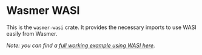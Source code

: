 # Wasmer WASI

This is the `wasmer-wasi` crate. It provides the necessary
imports to use WASI easily from Wasmer.

*Note: you can find a [full working example using WASI here](https://github.com/wasmerio/wasmer-reborn/blob/master/examples/wasi.rs).*
